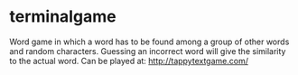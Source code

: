 # terminalgame

Word game in which a word has to be found among a group of other words and random characters. Guessing an incorrect word will give the similarity to the actual word.
Can be played at: http://tappytextgame.com/
